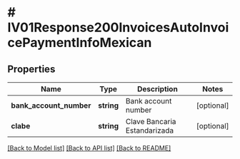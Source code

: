 # # IV01Response200InvoicesAutoInvoicePaymentInfoMexican

## Properties

Name | Type | Description | Notes
------------ | ------------- | ------------- | -------------
**bank_account_number** | **string** | Bank account number | [optional]
**clabe** | **string** | Clave Bancaria Estandarizada | [optional]

[[Back to Model list]](../../README.md#models) [[Back to API list]](../../README.md#endpoints) [[Back to README]](../../README.md)
